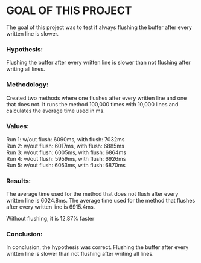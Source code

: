 # GOAL OF THIS PROJECT
The goal of this project was to test if always flushing the buffer after every written line is slower.

### Hypothesis: 
Flushing the buffer after every written line is slower than not flushing after writing all lines.

### Methodology:
Created two methods where one flushes after every written line and one that does not.
It runs the method 100,000 times with 10,000 lines and calculates the average time used in ms.

### Values:
Run 1: w/out flush: 6090ms, with flush: 7032ms  
Run 2: w/out flush: 6017ms, with flush: 6885ms  
Run 3: w/out flush: 6005ms, with flush: 6864ms  
Run 4: w/out flush: 5959ms, with flush: 6926ms  
Run 5: w/out flush: 6053ms, with flush: 6870ms

### Results:
The average time used for the method that does not flush after every written line is 6024.8ms.
The average time used for the method that flushes after every written line is 6915.4ms.

Without flushing, it is 12.87% faster

### Conclusion:

In conclusion, the hypothesis was correct. Flushing the buffer after every written line is slower than not flushing after writing all lines.